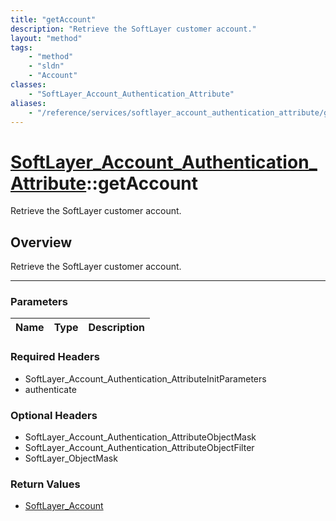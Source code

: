 ```yaml
---
title: "getAccount"
description: "Retrieve the SoftLayer customer account."
layout: "method"
tags:
    - "method"
    - "sldn"
    - "Account"
classes:
    - "SoftLayer_Account_Authentication_Attribute"
aliases:
    - "/reference/services/softlayer_account_authentication_attribute/getAccount"
---
```

# [SoftLayer_Account_Authentication_Attribute](/reference/services/SoftLayer_Account_Authentication_Attribute)::getAccount


Retrieve the SoftLayer customer account.


## Overview 
Retrieve the SoftLayer customer account.

-----

### Parameters 
|Name | Type | Description |
| --- | --- | --- |


### Required Headers
* SoftLayer_Account_Authentication_AttributeInitParameters
* authenticate


### Optional Headers
* SoftLayer_Account_Authentication_AttributeObjectMask
* SoftLayer_Account_Authentication_AttributeObjectFilter
* SoftLayer_ObjectMask

### Return Values
* <a href='/reference/datatypes/SoftLayer_Account'>SoftLayer_Account </a>




